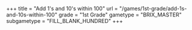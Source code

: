 +++
title = "Add 1's and 10's within 100"
url = "/games/1st-grade/add-1s-and-10s-within-100"
grade = "1st Grade"
gametype = "BRIX_MASTER"
subgametype = "FILL_BLANK_HUNDRED"
+++
